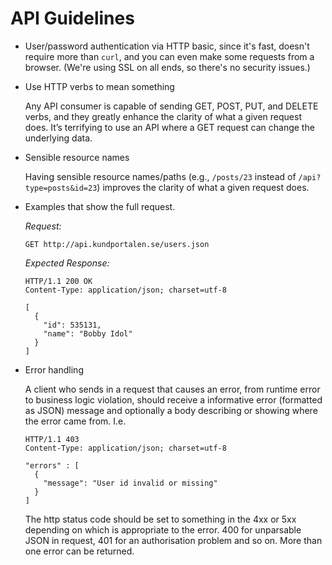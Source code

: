 API Guidelines
==============

* User/password authentication via HTTP basic, since it's fast, doesn't 
  require more than `curl`, and you can even make some requests from a 
  browser. (We're using SSL on all ends, so there's no security issues.)

*   Use HTTP verbs to mean something

    Any API consumer is capable of sending GET, POST, PUT, and DELETE verbs, and 
    they greatly enhance the clarity of what a given request does. It’s 
    terrifying to use an API where a GET request can change the underlying data.

*   Sensible resource names
    
    Having sensible resource names/paths (e.g., `/posts/23` instead of 
    `/api?type=posts&id=23`) improves the clarity of what a given request does.

*   Examples that show the full request.
    
    *Request:*
    
    ```
    GET http://api.kundportalen.se/users.json
    ```
  
    *Expected Response:*

    ```
    HTTP/1.1 200 OK
    Content-Type: application/json; charset=utf-8
    
    [
      {
        "id": 535131,
        "name": "Bobby Idol"
      }
    ]
    ```

*   Error handling
    
    A client who sends in a request that causes an error, from runtime error to 
    business logic violation, should receive a informative error (formatted as JSON)
    message and optionally a body describing or showing where the error came from. I.e.

    ```
    HTTP/1.1 403 
    Content-Type: application/json; charset=utf-8
    
    "errors" : [
      {
        "message": "User id invalid or missing"
      }
    ]
    ```   
    
    The http status code should be set to something in the 4xx or 5xx depending on
    which is appropriate to the error. 400 for unparsable JSON in request, 401 for 
    an authorisation problem and so on. More than one error can be returned.
